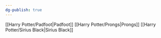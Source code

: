 ```yaml
---
dg-publish: true
---
```

[[Harry Potter/Padfoot\|Padfoot]]
[[Harry Potter/Prongs\|Prongs]]
[[Harry Potter/Sirius Black\|Sirius Black]]
